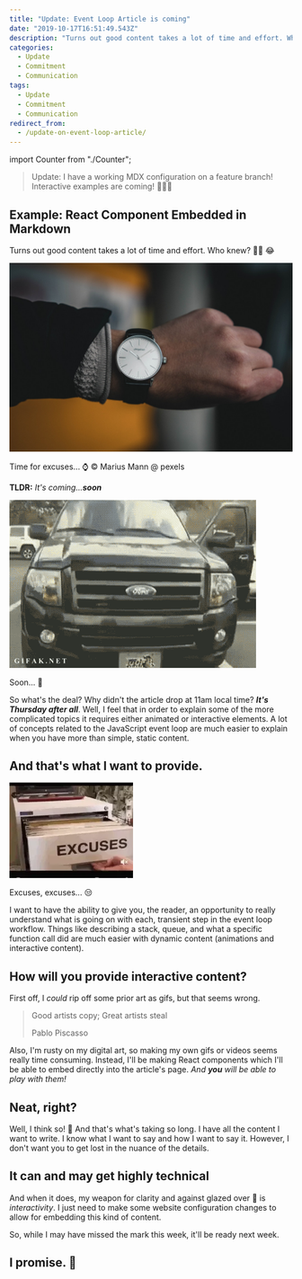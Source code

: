 ```yaml
---
title: "Update: Event Loop Article is coming"
date: "2019-10-17T16:51:49.543Z"
description: "Turns out good content takes a lot of time and effort. Who knew? 🤷‍♂️ 😂"
categories:
  - Update
  - Commitment
  - Communication
tags:
  - Update
  - Commitment
  - Communication
redirect_from:
  - /update-on-event-loop-article/
---
```


import Counter from "./Counter";

> Update: I have a working MDX configuration on a feature branch!
> Interactive examples are coming! 💪💪💪

## Example: React Component Embedded in Markdown

<Counter />

Turns out good content takes a lot of time and effort. Who knew? 🤷‍♂️ 😂

![Time for excuses... ⌚️](./hero-image.jpg)

<figcaption>Time for excuses... ⌚️ © Marius Mann @ pexels</figcaption>

**TLDR:** _It's coming...**soon**_

![Soon... 🦉](./soon.gif)

<figcaption>Soon... 🦉</figcaption>

So what's the deal? Why didn't the article drop at 11am local time?
_**It's Thursday after all**_.
Well, I feel that in order to explain some of the more complicated topics it requires either animated or interactive elements.
A lot of concepts related to the JavaScript event loop are much easier to explain when you have more than simple, static content.

## And that's what I want to provide.

![Excuses, excuses... 😒](./excuses.gif)

<figcaption>Excuses, excuses... 😒</figcaption>

I want to have the ability to give you, the reader, an opportunity to really understand what is going on with each, transient step in the event loop workflow.
Things like describing a stack, queue, and what a specific function call did are much easier with dynamic content (animations and interactive content).

## How will you provide interactive content?

First off, I _could_ rip off some prior art as gifs, but that seems wrong.

> Good artists copy; Great artists steal
>
> Pablo Piscasso

Also, I'm rusty on my digital art, so making my own gifs or videos seems really time consuming.
Instead, I'll be making React components which I'll be able to embed directly into the article's page.
_And **you** will be able to play with them!_

## Neat, right?

Well, I think so! 🌝
And that's what's taking so long.
I have all the content I want to write.
I know what I want to say and how I want to say it.
However, I don't want you to get lost in the nuance of the details.

## It can and may get highly technical

And when it does, my weapon for clarity and against glazed over 👀 is _interactivity_.
I just need to make some website configuration changes to allow for embedding this kind of content.

So, while I may have missed the mark this week, it'll be ready next week.

## I promise. 🤞

